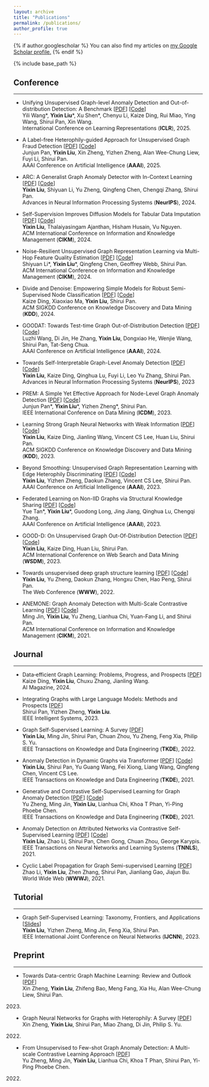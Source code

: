 ```yaml
---
layout: archive
title: "Publications"
permalink: /publications/
author_profile: true
---
```


{% if author.googlescholar %}
  You can also find my articles on <u><a href="{{author.googlescholar}}">my Google Scholar profile</a>.</u>
{% endif %}

{% include base_path %}

<!-- {% for post in site.publications reversed %}
  {% include archive-single.html %}
{% endfor %} -->

## Conference
-----
* Unifying Unsupervised Graph-level Anomaly Detection and Out-of-distribution Detection: A Benchmark \[[PDF]()\] \[[Code]()\]  
Yili Wang*, **Yixin Liu**\*, Xu Shen*, Chenyu Li, Kaize Ding, Rui Miao, Ying Wang, Shirui Pan, Xin Wang.  
International Conference on Learning Representations (**ICLR**), 2025.  

* A Label-free Heterophily-guided Approach for Unsupervised Graph Fraud Detection \[[PDF]()\] \[[Code]()\]  
Junjun Pan, **Yixin Liu**, Xin Zheng, Yizhen Zheng, Alan Wee-Chung Liew, Fuyi Li, Shirui Pan.  
AAAI Conference on Artificial Intelligence (**AAAI**), 2025.  

* ARC: A Generalist Graph Anomaly Detector with In-Context Learning \[[PDF](https://arxiv.org/pdf/2405.16771)\] \[[Code](https://github.com/yixinliu233/ARC)\]  
**Yixin Liu**, Shiyuan Li, Yu Zheng, Qingfeng Chen, Chengqi Zhang, Shirui Pan.  
Advances in Neural Information Processing Systems (**NeurIPS**), 2024.  

* Self-Supervision Improves Diffusion Models for Tabular Data Imputation \[[PDF](https://dl.acm.org/doi/pdf/10.1145/3627673.3679829)\] \[[Code](https://github.com/yixinliu233/SimpDM)\]  
**Yixin Liu**, Thalaiyasingam Ajanthan, Hisham Husain, Vu Nguyen.  
ACM International Conference on Information and Knowledge Management (**CIKM**), 2024.  

* Noise-Resilient Unsupervised Graph Representation Learning via Multi-Hop Feature Quality Estimation \[[PDF](https://arxiv.org/pdf/2407.19944)\] \[[Code]()\]  
Shiyuan Li\*, **Yixin Liu**\*, Qingfeng Chen, Geoffrey Webb, Shirui Pan.  
ACM International Conference on Information and Knowledge Management (**CIKM**), 2024.  

* Divide and Denoise: Empowering Simple Models for Robust Semi-Supervised Node Classification \[[PDF]()\] \[[Code]()\]    
Kaize Ding, Xiaoxiao Ma, **Yixin Liu**, Shirui Pan.   
ACM SIGKDD Conference on Knowledge Discovery and Data Mining (**KDD**), 2024. 

* GOODAT: Towards Test-time Graph Out-of-Distribution Detection \[[PDF]()\] \[[Code]()\]    
Luzhi Wang, Di Jin, He Zhang, **Yixin Liu**, Dongxiao He, Wenjie Wang, Shirui Pan, Tat-Seng Chua.   
AAAI Conference on Artificial Intelligence (**AAAI**), 2024. 

* Towards Self-Interpretable Graph-Level Anomaly Detection \[[PDF](https://arxiv.org/pdf/2310.16520.pdf)\] \[[Code](https://github.com/yixinliu233/SIGNET)\]    
**Yixin Liu**, Kaize Ding, Qinghua Lu, Fuyi Li, Leo Yu Zhang, Shirui Pan.    
Advances in Neural Information Processing Systems (**NeurIPS**), 2023

* PREM: A Simple Yet Effective Approach for Node-Level Graph Anomaly Detection \[[PDF](https://arxiv.org/pdf/2310.11676.pdf)\] \[[Code](https://github.com/CampanulaBells/PREM-GAD)\]  
Junjun Pan\*, **Yixin Liu**\*, Yizhen Zheng\*, Shirui Pan.  
IEEE International Conference on Data Mining (**ICDM**), 2023. 
<!-- (<span style="color:black">*CORE A\*, 19.9% acceptance rate*</span>) -->

* Learning Strong Graph Neural Networks with Weak Information \[[PDF](https://arxiv.org/pdf/2305.18457.pdf)\] \[[Code](https://github.com/yixinliu233/D2PT)\]  
**Yixin Liu**, Kaize Ding, Jianling Wang, Vincent CS Lee, Huan Liu, Shirui Pan.  
ACM SIGKDD Conference on Knowledge Discovery and Data Mining (**KDD**), 2023. 
<!-- (<span style="color:black">*CORE A\*, 22.0% acceptance rate*</span>) -->

* Beyond Smoothing: Unsupervised Graph Representation Learning with Edge Heterophily Discriminating \[[PDF](https://arxiv.org/pdf/2211.14065.pdf)\] \[[Code](https://github.com/yixinliu233/GREET)\]  
**Yixin Liu**, Yizhen Zheng, Daokun Zhang, Vincent CS Lee, Shirui Pan.  
AAAI Conference on Artificial Intelligence (**AAAI**), 2023. 
<!-- (<span style="color:black">*CORE A\*, 19.5% acceptance rate*</span>) -->

* Federated Learning on Non-IID Graphs via Structural Knowledge Sharing \[[PDF](https://arxiv.org/pdf/2211.13009.pdf)\] \[[Code](https://github.com/yuetan031/FedStar)\]  
Yue Tan\*, **Yixin Liu**\*, Guodong Long, Jing Jiang, Qinghua Lu, Chengqi Zhang.  
AAAI Conference on Artificial Intelligence (**AAAI**), 2023. 
<!-- (<span style="color:black">*CORE A\*, 19.5% acceptance rate*</span>) -->

* GOOD-D: On Unsupervised Graph Out-Of-Distribution Detection \[[PDF](https://arxiv.org/pdf/2211.04208.pdf)\] \[[Code](https://github.com/yixinliu233/G-OOD-D)\]  
**Yixin Liu**, Kaize Ding, Huan Liu, Shirui Pan.  
ACM International Conference on Web Search and Data Mining (**WSDM**), 2023. 
<!-- (<span style="color:black">*CORE A\*, 17.8% acceptance rate*</span>) -->

* Towards unsupervised deep graph structure learning \[[PDF](https://arxiv.org/pdf/2201.06367.pdf)\] \[[Code](https://github.com/yixinliu233/SUBLIME)\]  
**Yixin Liu**, Yu Zheng, Daokun Zhang, Hongxu Chen, Hao Peng, Shirui Pan.  
The Web Conference (**WWW**), 2022. 
<!-- (<span style="color:black">*CORE A\*, 17.7% acceptance rate*</span>) -->

* ANEMONE: Graph Anomaly Detection with Multi-Scale Contrastive Learning \[[PDF](https://dl.acm.org/doi/10.1145/3459637.3482057)\] \[[Code](https://github.com/GRAND-Lab/ANEMONE)\]  
Ming Jin, **Yixin Liu**, Yu Zheng, Lianhua Chi, Yuan-Fang Li, and Shirui Pan.  
ACM International Conference on Information and Knowledge Management (**CIKM**), 2021. 
<!-- (<span style="color:black">*CORE A, 28.3% acceptance rate*</span>) -->

## Journal
-----
* Data‐efficient Graph Learning: Problems, Progress, and Prospects \[[PDF](https://onlinelibrary.wiley.com/doi/full/10.1002/aaai.12200)\]  
Kaize Ding, **Yixin Liu**, Chuxu Zhang, Jianling Wang.  
AI Magazine, 2024.  

* Integrating Graphs with Large Language Models: Methods and Prospects \[[PDF](https://arxiv.org/abs/2310.05499)\]  
Shirui Pan, Yizhen Zheng, **Yixin Liu**.  
IEEE Intelligent Systems, 2023.

* Graph Self-Supervised Learning: A Survey \[[PDF](https://arxiv.org/pdf/2103.00111.pdf)\]  
**Yixin Liu**, Ming Jin, Shirui Pan, Chuan Zhou, Yu Zheng, Feng Xia, Philip S. Yu.  
IEEE Transactions on Knowledge and Data Engineering (**TKDE**), 2022. 
<!-- (<span style="color:black">*CORE A\*, IF: 9.235*</span>) -->

* Anomaly Detection in Dynamic Graphs via Transformer \[[PDF](https://arxiv.org/pdf/2106.09876.pdf)\] \[[Code](https://github.com/yixinliu233/TADDY_pytorch)\]  
**Yixin Liu**, Shirui Pan, Yu Guang Wang, Fei Xiong, Liang Wang, Qingfeng Chen, Vincent CS Lee.  
IEEE Transactions on Knowledge and Data Engineering (**TKDE**), 2021. 
<!-- (<span style="color:black">*CORE A\*, IF: 9.235*</span>) -->

* Generative and Contrastive Self-Supervised Learning for Graph Anomaly Detection \[[PDF](https://ieeexplore.ieee.org/document/9568697)\] \[[Code](https://github.com/yixinliu233/SL-GAD)\]  
Yu Zheng, Ming Jin, **Yixin Liu**, Lianhua Chi, Khoa T Phan, Yi-Ping Phoebe Chen.  
IEEE Transactions on Knowledge and Data Engineering (**TKDE**), 2021. 
<!-- (<span style="color:black">*CORE A\*, IF: 9.235*</span>) -->

* Anomaly Detection on Attributed Networks via Contrastive Self-Supervised Learning \[[PDF](https://arxiv.org/pdf/2103.00113.pdf)\] \[[Code](https://github.com/yixinliu233/CoLA)\]  
**Yixin Liu**, Zhao Li, Shirui Pan, Chen Gong, Chuan Zhou, George Karypis.  
IEEE Transactions on Neural Networks and Learning Systems (**TNNLS**), 2021. 
<!-- (<span style="color:black">*CORE A\*, IF: 14.255*</span>) -->

* Cyclic Label Propagation for Graph Semi-supervised Learning \[[PDF](https://link.springer.com/article/10.1007/s11280-021-00906-2)\]  
Zhao Li, **Yixin Liu**, Zhen Zhang, Shirui Pan, Jianliang Gao, Jiajun Bu.  
World Wide Web (**WWWJ**), 2021. 
<!-- (<span style="color:black">*CORE A, IF: 2.716*</span>) -->

<!--
* MRD-NETS: Multi-Scale Residual Networks with Dilated Convolutions for Classification and Clustering Analysis of Spacecraft Electrical Signal \[[PDF](https://ieeexplore.ieee.org/document/8876602)\]  
**Yixin Liu**, Ke Li, Yuxiang Zhang, and Shimin Song.  
IEEE Access, 2019. (<span style="color:red">*IF: 3.476*</span>)-->

## Tutorial
-----
* Graph Self-Supervised Learning: Taxonomy, Frontiers, and Applications \[[Slides](https://shiruipan.github.io/post/GSSL_tutorial.pdf)\]  
**Yixin Liu**, Yizhen Zheng, Ming Jin, Feng Xia, Shirui Pan.  
IEEE International Joint Conference on Neural Networks (**IJCNN**), 2023.

## Preprint
-----
* Towards Data-centric Graph Machine Learning: Review and Outlook \[[PDF](https://arxiv.org/abs/2309.10979)\]  
Xin Zheng, **Yixin Liu**, Zhifeng Bao, Meng Fang, Xia Hu, Alan Wee-Chung Liew, Shirui Pan.  
2023.

* Graph Neural Networks for Graphs with Heterophily: A Survey \[[PDF](https://arxiv.org/abs/2202.07082)\]  
Xin Zheng, **Yixin Liu**, Shirui Pan, Miao Zhang, Di Jin, Philip S. Yu.  
2022.

* From Unsupervised to Few-shot Graph Anomaly Detection: A Multi-scale Contrastive Learning Approach \[[PDF](https://arxiv.org/abs/2202.05525)\]  
Yu Zheng, Ming Jin, **Yixin Liu**, Lianhua Chi, Khoa T Phan, Shirui Pan, Yi-Ping Phoebe Chen.  
2022.
